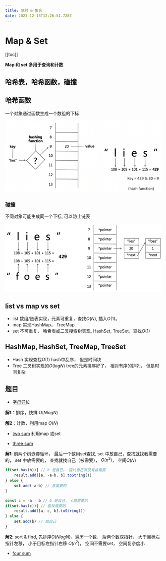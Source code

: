 ```yaml
---
title: 映射 & 集合
date: 2023-12-15T12:26:51.728Z
---
```

# Map & Set

[[toc]]

**Map 和 set 多用于查询和计数**

## 哈希表，哈希函数，碰撞

## 哈希函数

一个对象通过函数生成一个数组的下标

![哈希函数](/images/截屏2023-12-16-17.24.09.png "哈希函数")

### 碰撞

不同对象可能生成同一个下标, 可以防止链表

![哈希碰撞](/images/截屏2023-12-16-17.27.47.png "哈希碰撞")

## list vs map vs set

- list 数组/链表实现，元素可重复，查找$O(N)$, 插入$O(1)$。
- map 实现HashMap， TreeMap
- set 不可重复， 哈希表或二叉搜索树实现, HashSet, TreeSet，查找$O(1)$

## HashMap, HashSet, TreeMap, TreeSet
- Hash 实现查找$O(1)$
hash中乱序， 但是时间块
- Tree 二叉树实现的$O(logN)$
tree的元素排序好了， 相对有序的排列， 但是时间复杂

## 题目

- [字母异位](https://leetcode.cn/problems/valid-anagram/)

**解1**：排序，快排 $O(NlogN)$

**解2**：计数，利用map $O(N)$

- [two sum](https://leetcode.cn/problems/two-sum/) 利用map 或set 

- [three sum](https://leetcode.cn/problems/3sum/)

**解1**: 前两个树嵌套循环， 最后一个数用set查找, set 中放自己，查找就找我需要的， set 中放需要的， 查找就找自己（被需要）， $O(n^2)$， 空间$O(N)$

```js
if(set.has(b)){ // b 是自己， 查找自己有没有被需要
    result.add([a, -a-b, b].toString())
} else {
    set.add(-a-b) // 放需要的
}
```

```js
const c = -a - b // b 是自己， c是需要的
if(set.has(c)){ // 查找需要的
    result.add([a, c, b].toString())
} else {
    set.add(b) // 放自己
}
```

**解2**: sort & find, 先排序$O(NlogN)$，遍历一个数， 后两个数双指针， 大于目标右指针左移， 小于目标左指针右移 $O(n^2)$， 空间不需要set， 空间复杂度小

- [four sum](https://leetcode.cn/problems/4sum/)

